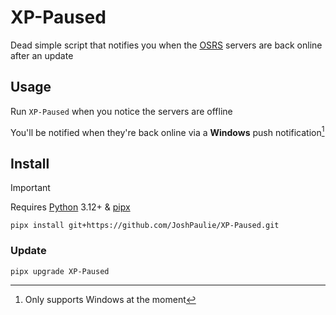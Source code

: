 # XP-Paused
Dead simple script that notifies you when the [OSRS](https://osrs.game) servers are back online after an update

## Usage
Run `XP-Paused` when you notice the servers are offline

You'll be notified when they're back online via a **Windows** push notification[^1]

## Install
> [!Important]
> Requires [Python](https://www.python.org/downloads/windows/) 3.12+ & [pipx](https://github.com/pypa/pipx?tab=readme-ov-file#on-windows)

```
pipx install git+https://github.com/JoshPaulie/XP-Paused.git
```

### Update
```
pipx upgrade XP-Paused
```

[^1]: Only supports Windows at the moment
